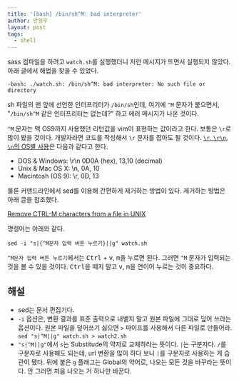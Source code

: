 ```yaml
---
title: '[bash] /bin/sh^M: bad interpreter'
author: 안형우
layout: post
tags:
  - shell
---
```


sass 컴파일을 하려고 `watch.sh`를 실행했더니 저런 메시지가 뜨면서 실행되지 않았다. 아래 글에서 해법을 찾을 수 있었다.

    -bash: ./watch.sh: /bin/sh^M: bad interpreter: No such file or directory

sh 파일의 맨 앞에 선언한 인터프리터가 `/bin/sh`인데, 여기에 `^M` 문자가 붙으면서, "`/bin/sh^M` 같은 인터프리터는 없는데?" 하고 에러 메시지가 나온 것이다.

`^M` 문자는 맥 OS9까지 사용했던 리턴값을 vim이 표현하는 값이라고 한다. 보통은 `\r`로 많이 봤을 것이다. 개발자라면 코드를 작성해서 `\r` 문자를 잡아도 될 것이다. [`\r`, `\r\n`, `\n`의 OS별 사용](http://stackoverflow.com/a/13295575)은 다음과 같다고 한다.

- DOS & Windows: \r\n 0D0A (hex), 13,10 (decimal)
- Unix & Mac OS X: \n, 0A, 10
- Macintosh (OS 9): \r, 0D, 13

물론 커맨드라인에서 sed를 이용해 간편하게 제거하는 방법이 있다. 제거하는 방법은 아래 글을 참조했다.

[Remove CTRL-M characters from a file in UNIX](http://its.ucsc.edu/unix-timeshare/tutorials/clean-ctrl-m.html)

명령어는 아래와 같다.

    sed -i "s|{^M문자 입력 버튼 누르기}||g" watch.sh
    
`^M문자 입력 버튼 누르기`에서는 <kbd>Ctrl</kbd> + <kbd>v</kbd>, <kbd>m</kbd>을 누르면 된다. 그러면 `^M` 문자가 입력되는 것을 볼 수 있을 것이다. <kbd>Ctrl</kbd>을 떼지 말고 <kbd>v</kbd>, <kbd>m</kbd>을 연이어 누르는 것이 중요하다.

## 해설

- sed는 문서 편집기다. 
- `-i` 옵션은, 변환 결과를 표준 출력으로 내뱉지 말고 원본 파일에 그대로 덮어 쓰라는 옵션이다. 
   원본 파일을 덮어쓰기 싫으면 `>` 파이프를 사용해서 다른 파일로 만들어라. `sed "s|^M||g" watch.sh > watch2.sh`
- `"s|^M||g"`에서 `s`는 Substitude의 약자로 교체하라는 뜻이다.
   `|`는 구분자다. `/`를 구분자로 사용해도 되는데, url 변환을 많이 하다 보니 `|`를 구분자로 사용하는 게 습관이 됐다.
   뒤에 붙은 `g` 플래그는 Global의 약어로, 나오는 모든 것을 바꾸라는 뜻이다. 안 그러면 처음 나오는 거 하나만 바꾼다.
   

